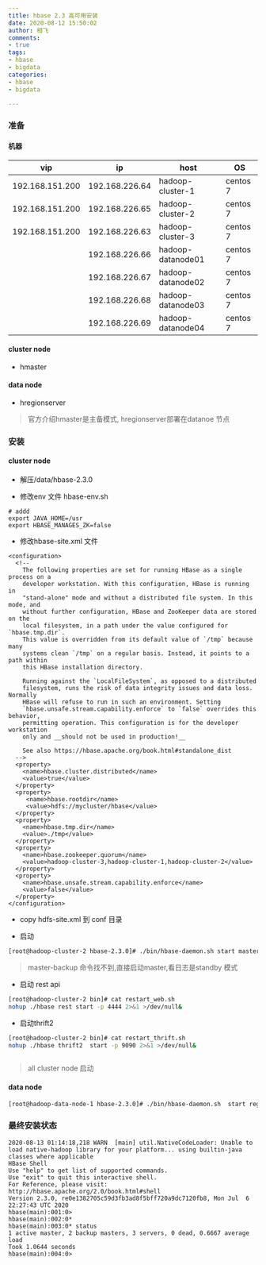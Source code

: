 ```yaml
---
title: hbase 2.3 高可用安装
date: 2020-08-12 15:50:02
author: 相飞
comments:
- true
tags:
- hbase
- bigdata
categories:
- hbase
- bigdata

---
```




###  准备

#### 机器
|  vip   | ip   |  host  | OS |
|  ----   | ----  | ---- |  ----  |
| 192.168.151.200 |  192.168.226.64   | hadoop-cluster-1   |  centos 7  |
| 192.168.151.200 |  192.168.226.65    | hadoop-cluster-2 |  centos 7  |
| 192.168.151.200 |  192.168.226.63    | hadoop-cluster-3 |  centos 7  |
|     |  192.168.226.66   |  hadoop-datanode01  |  centos 7  |
|     |  192.168.226.67   |  hadoop-datanode02  |  centos 7  |
|     |  192.168.226.68   |  hadoop-datanode03  |  centos 7  |
|     |  192.168.226.69   |  hadoop-datanode04  |  centos 7  |


#### cluster node  

- hmaster

####  data node

- hregionserver


> 官方介绍hmaster是主备模式, hregionserver部署在datanoe 节点

### 安装

#### cluster node

- 解压/data/hbase-2.3.0

- 修改env 文件  hbase-env.sh 

```
# addd
export JAVA_HOME=/usr
export HBASE_MANAGES_ZK=false

```
- 修改hbase-site.xml 文件

```
<configuration>
  <!--
    The following properties are set for running HBase as a single process on a
    developer workstation. With this configuration, HBase is running in
    "stand-alone" mode and without a distributed file system. In this mode, and
    without further configuration, HBase and ZooKeeper data are stored on the
    local filesystem, in a path under the value configured for `hbase.tmp.dir`.
    This value is overridden from its default value of `/tmp` because many
    systems clean `/tmp` on a regular basis. Instead, it points to a path within
    this HBase installation directory.

    Running against the `LocalFileSystem`, as opposed to a distributed
    filesystem, runs the risk of data integrity issues and data loss. Normally
    HBase will refuse to run in such an environment. Setting
    `hbase.unsafe.stream.capability.enforce` to `false` overrides this behavior,
    permitting operation. This configuration is for the developer workstation
    only and __should not be used in production!__

    See also https://hbase.apache.org/book.html#standalone_dist
  -->
  <property>
    <name>hbase.cluster.distributed</name>
    <value>true</value>
  </property>
  <property>
     <name>hbase.rootdir</name>
     <value>hdfs://mycluster/hbase</value>
  </property>
  <property>
    <name>hbase.tmp.dir</name>
    <value>./tmp</value>
  </property>
  <property>
    <name>hbase.zookeeper.quorum</name>
    <value>hadoop-cluster-3,hadoop-cluster-1,hadoop-cluster-2</value>
  </property>
  <property>
    <name>hbase.unsafe.stream.capability.enforce</name>
    <value>false</value>
  </property>
</configuration>

```

- copy hdfs-site.xml 到 conf 目录

- 启动

```bash
[root@hadoop-cluster-2 hbase-2.3.0]# ./bin/hbase-daemon.sh start master

```

>  master-backup 命令找不到,直接启动master,看日志是standby 模式 

- 启动 rest api

```bash
[root@hadoop-cluster-2 bin]# cat restart_web.sh 
nohup ./hbase rest start -p 4444 2>&1 >/dev/null&

```

- 启动thrift2

```bash
[root@hadoop-cluster-2 bin]# cat restart_thrift.sh
nohup ./hbase thrift2  start -p 9090 2>&1 >/dev/null&



```

> all cluster node 启动

#### data node

```bash
[root@hadoop-data-node-1 hbase-2.3.0]# ./bin/hbase-daemon.sh  start regionserver
```





### 最终安装状态


```
2020-08-13 01:14:18,218 WARN  [main] util.NativeCodeLoader: Unable to load native-hadoop library for your platform... using builtin-java classes where applicable
HBase Shell
Use "help" to get list of supported commands.
Use "exit" to quit this interactive shell.
For Reference, please visit: http://hbase.apache.org/2.0/book.html#shell
Version 2.3.0, re0e1382705c59d3fb3ad8f5bff720a9dc7120fb8, Mon Jul  6 22:27:43 UTC 2020
hbase(main):001:0> 
hbase(main):002:0* 
hbase(main):003:0* status
1 active master, 2 backup masters, 3 servers, 0 dead, 0.6667 average load
Took 1.0644 seconds                                                                                                                                                        
hbase(main):004:0> 

```


